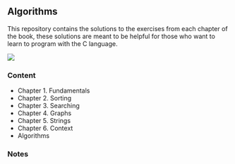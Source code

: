 ## Algorithms
This repository contains the solutions to the exercises from each chapter of the book, these solutions are meant to be helpful for those who want to learn to program with the C language.

<img src="https://m.media-amazon.com/images/I/41a4YqyJv4S._SX400_BO1,204,203,200_.jpg" />

### Content

- Chapter 1. Fundamentals
- Chapter 2. Sorting
- Chapter 3. Searching
- Chapter 4. Graphs
- Chapter 5. Strings
- Chapter 6. Context
- Algorithms

### Notes
